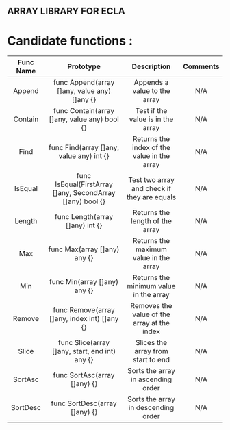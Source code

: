 ## ARRAY LIBRARY FOR ECLA

# Candidate functions :

| Func Name |                         Prototype                         |                 Description                 | Comments |
|:---------:|:---------------------------------------------------------:|:-------------------------------------------:|:--------:|
|  Append   |       func Append(array []any, value any) []any {}        |        Appends a value to the array         |   N/A    |
|  Contain  |       func Contain(array []any, value any) bool {}        |      Test if the value is in the array      |   N/A    |
|   Find    |         func Find(array []any, value any) int {}          | Returns the index of the value in the array |   N/A    |
|  IsEqual  | func IsEqual(FirstArray []any, SecondArray []any) bool {} | Test two array and check if they are equals |   N/A    |
|  Length   |              func Length(array []any) int {}              |       Returns the length of the array       |   N/A    |
|    Max    |               func Max(array []any) any {}                |   Returns the maximum value in the array    |   N/A    |
|    Min    |               func Min(array []any) any {}                |   Returns the minimum value in the array    |   N/A    |
|  Remove   |       func Remove(array []any, index int) []any {}        | Removes the value of the array at the index |   N/A    |
|   Slice   |      func Slice(array []any, start, end int) any {}       |     Slices the array from start to end      |   N/A    |
|  SortAsc  |               func SortAsc(array []any) {}                |     Sorts the array in ascending order      |   N/A    |
| SortDesc  |               func SortDesc(array []any) {}               |     Sorts the array in descending order     |   N/A    |

